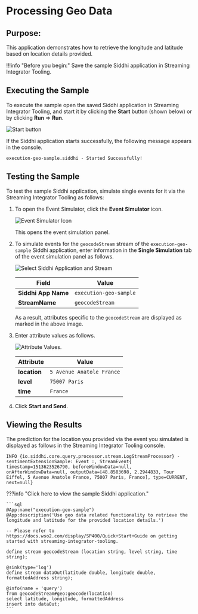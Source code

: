 # Processing Geo Data

## Purpose:
This application demonstrates how to retrieve the longitude and latitude based on location details provided.

!!!info "Before you begin:"
    Save the sample Siddhi application in Streaming Integrator Tooling.

## Executing the Sample

To execute the sample open the saved Siddhi application in Streaming Integrator Tooling, and start it by clicking the **Start** button (shown below) or by clicking **Run** => **Run**.

![Start button]({{base_path}}/images/amazon-s3-sink-sample/start.png)

If the Siddhi application starts successfully, the following message appears in the console.

`execution-geo-sample.siddhi - Started Successfully!`

## Testing the Sample

To test the sample Siddhi application, simulate single events for it via the Streaming Integrator Tooling as follows:

1. To open the Event Simulator, click the **Event Simulator** icon.

    ![Event Simulator Icon]({{base_path}}/images/Testing-Siddhi-Applications/Event_Simulation_Icon.png)

    This opens the event simulation panel.

2. To simulate events for the `geocodeStream` stream of the `execution-geo-sample`  Siddhi application, enter information in the **Single Simulation** tab of the event simulation panel as follows.

    ![Select Siddhi Application and Stream]({{base_path}}/images/execution-geo-sample/siddhi-app-and-stream.png)

    | **Field**                   | **Value**                              |
    |-----------------------------|----------------------------------------|
    | **Siddhi App Name**         | `execution-geo-sample`                 |
    | **StreamName**              | `geocodeStream`                        |

    As a result, attributes specific to the `geocodeStream` are displayed as marked in the above image.

3. Enter attribute values as follows.

    ![Attribute Values]({{base_path}}/images/execution-geo-sample/attribute-values.png).

    | **Attribute**         | **Value**                     |
    |-----------------------|-------------------------------|
    | **location**          | `5 Avenue Anatole France`     |
    | **level**             | `75007 Paris`                 |
    | **time**              | `France`                      |

4. Click **Start and Send**.


## Viewing the Results

The prediction for the location you provided via the event you simulated is displayed as follows in the Streaming Integrator Tooling console.

`INFO {io.siddhi.core.query.processor.stream.LogStreamProcessor} - sentimentExtensionSample: Event :, StreamEvent{ timestamp=1513623526790, beforeWindowData=null, onAfterWindowData=null, outputData=[48.8583698, 2.2944833, Tour Eiffel, 5 Avenue Anatole France, 75007 Paris, France], type=CURRENT, next=null}`

???info "Click here to view the sample Siddhi application."

    ```sql
    @App:name("execution-geo-sample")
    @App:description('Use geo data related functionality to retrieve the longitude and latitude for the provided location details.')

    -- Please refer to https://docs.wso2.com/display/SP400/Quick+Start+Guide on getting started with streaming-integrator-tooling.

    define stream geocodeStream (location string, level string, time string);

    @sink(type='log')
    define stream dataOut(latitude double, longitude double, formattedAddress string);

    @info(name = 'query')
    from geocodeStream#geo:geocode(location)
    select latitude, longitude, formattedAddress
    insert into dataOut;
    ```
